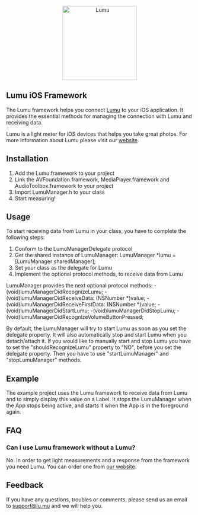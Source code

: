 <p align="center">
  <a href="http://lu.mu/"><img src="http://lu.mu/images/logo.png" alt="Lumu" title="Lumu" width="200px" /></a>
</p>

## Lumu iOS Framework

The Lumu framework helps you connect [Lumu](http://lu.mu/) to your iOS application. It provides the essential methods for managing the connection with Lumu and receiving data.

Lumu is a light meter for iOS devices that helps you take great photos. For more information about Lumu please visit our [website](http://lu.mu/).

## Installation

1. Add the Lumu.framework to your project
2. Link the AVFoundation.framework, MediaPlayer.framework and AudioToolbox.framework to your project
3. Import LumuManager.h to your class
4. Start measuring!

## Usage

To start receiving data from Lumu in your class, you have to complete the following steps:
1. Conform to the LumuManagerDelegate protocol
2. Get the shared instance of LumuManager: LumuManager *lumu = [LumuManager sharedManager];
3. Set your class as the delegate for Lumu
4. Implement the optional protocol methods, to receive data from Lumu

LumuManager provides the next optional protocol methods: 
    -(void)lumuManagerDidRecognizeLumu;
    -(void)lumuManagerDidReceiveData: (NSNumber *)value;
    -(void)lumuManagerDidReceiveFirstData: (NSNumber *)value;
    -(void)lumuManagerDidStartLumu;
    -(void)lumuManagerDidStopLumu;
    -(void)lumuManagerDidRecognizeVolumeButtonPressed;

By default, the LumuManager will try to start Lumu as soon as you set the delegate property. It will also automatically stop and start Lumu when you detach/attach it. 
If you would like to manually start and stop Lumu you have to set the "shouldRecognizeLumu" property to "NO", before you set the delegate property. Then you have to use "startLumuManager" and "stopLumuManager" methods.

## Example

The example project uses the Lumu framework to receive data from Lumu and to simply display this value on a Label.
It stops the LumuManager when the App stops being active, and starts it when the App is in the foreground again.


## FAQ

### Can I use Lumu framework without a Lumu?

No. In order to get light measurements and a response from the framework you need Lumu. You can order one from [our website](http://lu.mu/).

## Feedback

If you have any questions, troubles or comments, please send us an email to support@lu.mu and we will help you.
